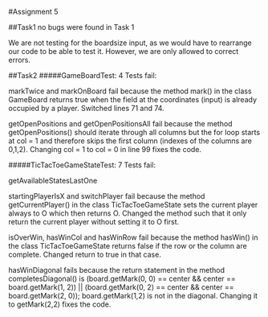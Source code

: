 #Assignment 5

##Task1
no bugs were found in Task 1

We are not testing for the boardsize input, as we would have to rearrange our code
to be able to test it. However, we are only allowed to correct errors.

##Task2
#####GameBoardTest:
4 Tests fail: 

markTwice and markOnBoard fail because the method mark() in
the class GameBoard returns true when the field at the coordinates (input)
is already occupied by a player. Switched lines
71 and 74.

getOpenPositions and getOpenPositionsAll fail because
the method getOpenPositions() should iterate through
all columns but the for loop starts at col = 1 and therefore
skips the first column (indexes of the columns are 0,1,2).
Changing col = 1 to col = 0 in line 99 fixes the code. 

#####TicTacToeGameStateTest:
7 Tests fail:

getAvailableStatesLastOne

startingPlayerIsX and switchPlayer fail because the method
getCurrentPlayer() in the class TicTacToeGameState sets the 
current player always to O which then returns O.
Changed the method such that it only return the current player
without setting it to O first.

isOverWin, hasWinCol and hasWinRow fail because the method
hasWin() in the class TicTacToeGameState returns false if the row
or the column are complete.
Changed return to true in that case.

hasWinDiagonal fails because the return statement in the method completesDiagonal()
is (board.getMark(0, 0) == center && center == board.getMark(1, 2))
|| (board.getMark(0, 2) == center && center == board.getMark(2, 0));
board.getMark(1,2) is not in the diagonal. Changing it to getMark(2,2) fixes
the code.
